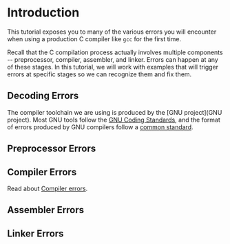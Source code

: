 # Introduction

This tutorial exposes you to many of the various errors you will
encounter when using a production C compiler like `gcc` for the first
time.

Recall that the C compilation process actually involves multiple
components -- preprocessor, compiler, assembler, and linker. Errors
can happen at any of these stages. In this tutorial, we will work with
examples that will trigger errors at specific stages so we can
recognize them and fix them.


## Decoding Errors

The compiler toolchain we are using is produced by the [GNU
project](GNU project). Most GNU tools follow the [GNU Coding
Standards](https://www.gnu.org/prep/standards/), and the format of
errors produced by GNU compilers follow a [common
standard](https://www.gnu.org/prep/standards/html_node/Errors.html).


## Preprocessor Errors

## Compiler Errors

Read about [Compiler errors](cc-errors).

## Assembler Errors

## Linker Errors